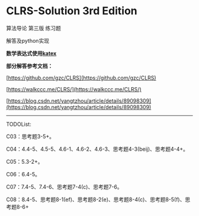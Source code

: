 # CLRS-Solution 3rd Edition

算法导论 第三版 练习题

解答及python实现

**数学表达式使用[katex](https://khan.github.io/KaTeX/)**

**部分解答参考文档：**

[https://github.com/gzc/CLRS](https://github.com/gzc/CLRS)

[https://walkccc.me/CLRS/](https://walkccc.me/CLRS/)

[https://blog.csdn.net/yangtzhou/article/details/89098309](https://blog.csdn.net/yangtzhou/article/details/89098309)


-------------------

TODOList:

C03：思考题3-5+。

C04：4.4-5、4.5-5、4.6-1、4.6-2、4.6-3、思考题4-3(beij)、思考题4-4+。

C05：5.3-2+。

C06：6.4-5。

C07：7.4-5、7.4-6、思考题7-4(c)、思考题7-6。

C08：8.4-5、思考题8-1(ef)、思考题8-2(e)、思考题8-4(c)、思考题8-5(f)、思考题8-6+

